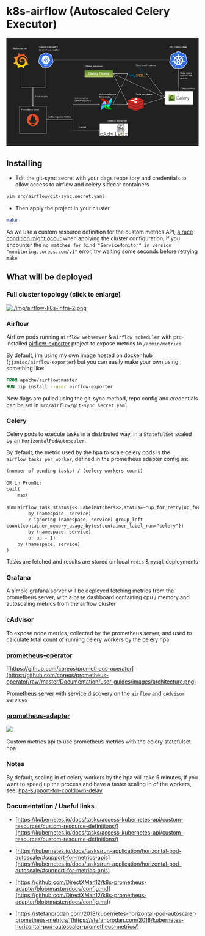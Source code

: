 # k8s-airflow (Autoscaled Celery Executor)

[ ![./img/airflow-k8s-infra.png](./img/airflow-k8s-infra.png) ](./img/airflow-k8s-infra.svg)

## Installing

- Edit the git-sync secret with your dags repository and credentials to allow access to airflow and celery sidecar containers

```bash
vim src/airflow/git-sync.secret.yaml
```

- Then apply the project in your cluster

```bash
make
```

As we use a custom resource definition for the custom metrics API, [a race condition might occur](https://github.com/coreos/prometheus-operator/issues/1866#issuecomment-419191907) when applying the cluster configuration, if you encounter the `no matches for kind "ServiceMonitor" in version "monitoring.coreos.com/v1"` error, try waiting some seconds before retrying `make`

## What will be deployed

### Full cluster topology (click to enlarge)

[ ![./img/airflow-k8s-infra-2.png](./img/airflow-k8s-infra-2.png) ](./img/airflow-k8s-infra-2.svg)

### Airflow

Airflow pods running `airflow webserver` & `airflow scheduler` with pre-installed [airflow-exporter](https://github.com/epoch8/airflow-exporter) project to expose metrics to `/admin/metrics`

By default, i'm using my own image hosted on docker hub (`jjaniec/airflow-exporter`) but you can easily make your own using something like:

```Dockerfile
FROM apache/airflow:master
RUN pip install --user airflow-exporter
```

New dags are pulled using the git-sync method, repo config and credentials can be set in `src/airflow/git-sync.secret.yaml`

### Celery

Celery pods to execute tasks in a distributed way, in a `StatefulSet` scaled by an `HorizontalPodAutoscaler`.

By default, the metric used by the hpa to scale celery pods is the `airflow_tasks_per_worker`, defined in the prometheus adapter config as:

```
(number of pending tasks) / (celery workers count)

OR in PromQL:
ceil(
    max(
        sum(airflow_task_status{<<.LabelMatchers>>,status=~"up_for_retry|up_for_reschedule|queued|running|scheduled|none"})
        by (namespace, service)
        / ignoring (namespace, service) group_left count(container_memory_usage_bytes{container_label_run="celery"})
        by (namespace, service)
        or up - 1)
    by (namespace, service)
)
```

Tasks are fetched and results are stored on local `redis` & `mysql` deployments

### Grafana

A simple grafana server will be deployed fetching metrics from the prometheus server, with a base dashboard containing cpu / memory and autoscaling metrics from the airflow cluster

### cAdvisor

To expose node metrics, collected by the prometheus server, and used to calculate total count of running celery workers by the celery hpa

### [prometheus-operator](https://github.com/coreos/prometheus-operator)

![https://github.com/coreos/prometheus-operator](https://github.com/coreos/prometheus-operator/raw/master/Documentation/user-guides/images/architecture.png)

Prometheus server with service discovery on the `airflow` and `cAdvisor` services

### [prometheus-adapter](https://github.com/DirectXMan12/k8s-prometheus-adapter)

![](https://blog.octo.com/wp-content/uploads/2018/03/s8j8e80wemhu4po9y0ofyva.png)

Custom metrics api to use prometheus metrics with the celery statefulset hpa

### Notes

By default, scaling in of celery workers by the hpa will take 5 minutes, if you want to speed up the process and have a faster scaling in of the workers, see: [hpa-support-for-cooldown-delay](https://kubernetes.io/docs/tasks/run-application/horizontal-pod-autoscale/#support-for-cooldown-delay)

### Documentation / Useful links

- [https://kubernetes.io/docs/tasks/access-kubernetes-api/custom-resources/custom-resource-definitions/](https://kubernetes.io/docs/tasks/access-kubernetes-api/custom-resources/custom-resource-definitions/)

- [https://kubernetes.io/docs/tasks/run-application/horizontal-pod-autoscale/#support-for-metrics-apis](https://kubernetes.io/docs/tasks/run-application/horizontal-pod-autoscale/#support-for-metrics-apis)

- [https://github.com/DirectXMan12/k8s-prometheus-adapter/blob/master/docs/config.md](https://github.com/DirectXMan12/k8s-prometheus-adapter/blob/master/docs/config.md)

- [https://stefanprodan.com/2018/kubernetes-horizontal-pod-autoscaler-prometheus-metrics/](https://stefanprodan.com/2018/kubernetes-horizontal-pod-autoscaler-prometheus-metrics/)

